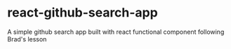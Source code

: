 # react-github-search-app
A simple github search app built with react functional component following Brad's lesson
